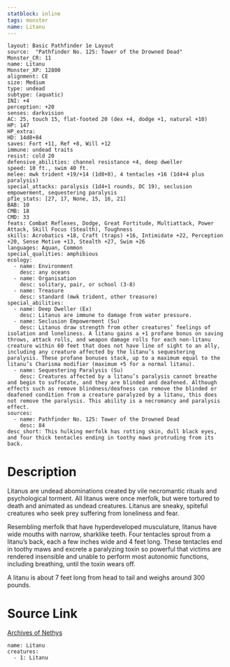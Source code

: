 ```yaml
---
statblock: inline
tags: monster
name: Litanu
---
```

```statblock
layout: Basic Pathfinder 1e Layout
source:  "Pathfinder No. 125: Tower of the Drowned Dead"
Monster_CR: 11
name: Litanu
Monster_XP: 12800
alignment: CE
size: Medium
type: undead
subtype: (aquatic)
INI: +4
perception: +20
senses: darkvision
AC: 25, touch 15, flat-footed 20 (dex +4, dodge +1, natural +10)
HP: 147
HP_extra: 
HD: 14d8+84
saves: Fort +11, Ref +8, Will +12
immune: undead traits
resist: cold 20
defensive_abilities: channel resistance +4, deep dweller
speed: 10 ft., swim 40 ft.
melee: mwk trident +19/+14 (1d8+8), 4 tentacles +16 (1d4+4 plus paralysis)
special_attacks: paralysis (1d4+1 rounds, DC 19), seclusion empowerment, sequestering paralysis
pf1e_stats: [27, 17, None, 15, 16, 21]
BAB: 10
CMB: 18
CMD: 33
feats: Combat Reflexes, Dodge, Great Fortitude, Multiattack, Power Attack, Skill Focus (Stealth), Toughness
skills: Acrobatics +18, Craft (traps) +16, Intimidate +22, Perception +20, Sense Motive +13, Stealth +27, Swim +26
languages: Aquan, Common
special_qualities: amphibious
ecology:
  - name: Environment
    desc: any oceans
  - name: Organisation
    desc: solitary, pair, or school (3-8)
  - name: Treasure
    desc: standard (mwk trident, other treasure)
special_abilities:
  - name: Deep Dweller (Ex)
    desc: Litanus are immune to damage from water pressure.
  - name: Seclusion Empowerment (Su)
    desc: Litanus draw strength from other creatures’ feelings of isolation and loneliness. A litanu gains a +1 profane bonus on saving throws, attack rolls, and weapon damage rolls for each non-litanu creature within 60 feet that does not have line of sight to an ally, including any creature affected by the litanu’s sequestering paralysis. These profane bonuses stack, up to a maximum equal to the litanu’s Charisma modifier (maximum +5 for a normal litanu).
  - name: Sequestering Paralysis (Su)
    desc: Creatures affected by a litanu’s paralysis cannot breathe and begin to suffocate, and they are blinded and deafened. Although effects such as remove blindness/deafness can remove the blinded or deafened condition from a creature paralyzed by a litanu, this does not remove the paralysis. This ability is a necromancy and paralysis effect.
sources:
  - name: Pathfinder No. 125: Tower of the Drowned Dead
    desc: 84
desc_short: This hulking merfolk has rotting skin, dull black eyes, and four thick tentacles ending in toothy maws protruding from its back.
```
# Description
Litanus are undead abominations created by vile necromantic rituals and psychological torment. All litanus were once merfolk, but were tortured to death and animated as undead creatures. Litanus are sneaky, spiteful creatures who seek prey suffering from loneliness and fear.

 Resembling merfolk that have hyperdeveloped musculature, litanus have wide mouths with narrow, sharklike teeth. Four tentacles sprout from a litanu’s back, each a few inches wide and 4 feet long. These tentacles end in toothy maws and excrete a paralyzing toxin so powerful that victims are rendered insensible and unable to perform most autonomic functions, including breathing, until the toxin wears off.

 A litanu is about 7 feet long from head to tail and weighs around 300 pounds.
# Source Link
[Archives of Nethys](https://aonprd.com/MonsterDisplay.aspx?ItemName=Litanu)
```encounter-table
name: Litanu
creatures:
  - 1: Litanu
```
